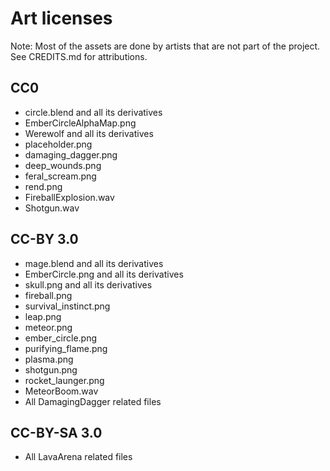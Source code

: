 # Art licenses #

Note: Most of the assets are done by artists that are not part of the project.
See CREDITS.md for attributions.

## CC0 ##

- circle.blend and all its derivatives
- EmberCircleAlphaMap.png
- Werewolf and all its derivatives
- placeholder.png
- damaging_dagger.png
- deep_wounds.png
- feral_scream.png
- rend.png
- FireballExplosion.wav
- Shotgun.wav


## CC-BY 3.0 ##

- mage.blend and all its derivatives
- EmberCircle.png and all its derivatives
- skull.png and all its derivatives
- fireball.png
- survival_instinct.png
- leap.png
- meteor.png
- ember_circle.png
- purifying_flame.png
- plasma.png
- shotgun.png
- rocket_launger.png
- MeteorBoom.wav
- All DamagingDagger related files

## CC-BY-SA 3.0 ##

- All LavaArena related files
